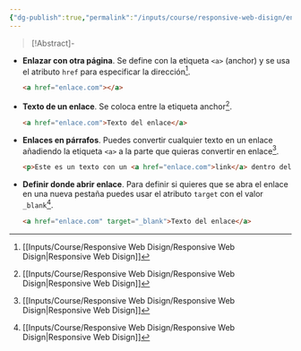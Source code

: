 ```yaml
---
{"dg-publish":true,"permalink":"/inputs/course/responsive-web-disign/enlaces-en-html/","tags":["programation","HTML","FreeCodeCamp"]}
---
```


> [!Abstract]- 
> 

[^1]: [[Inputs/Course/Responsive Web Disign/Responsive Web Disign\|Responsive Web Disign]]

- **Enlazar con otra página**. Se define con la etiqueta `<a>` (anchor) y se usa el atributo `href` para especificar la dirección[^1].
   ```HTML 
   <a href="enlace.com"></a>
   ```
-  **Texto de un enlace**. Se coloca entre la etiqueta anchor[^1].
   ```HTML 
   <a href="enlace.com">Texto del enlace</a>
   ```
- **Enlaces en párrafos**. Puedes convertir cualquier texto en un enlace añadiendo la etiqueta `<a>` a la parte que quieras convertir en enlace[^1].
   ```HTML 
   <p>Este es un texto con un <a href="enlace.com">link</a> dentro del texto</p>
   ```
- **Definir donde abrir enlace**. Para definir si quieres que se abra el enlace en una nueva pestaña puedes usar el atributo `target` con el valor `_blank`[^1].
   ```HTML 
   <a href="enlace.com" target="_blank">Texto del enlace</a>
   ```
